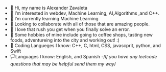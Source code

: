 - 👋 Hi, my name is Alexander Zavaleta
- 👀 I’m interested in webdev, Machine Learning, AI,Algorithms ,and C++.
- 🌱 I’m currently learning Machine Learning
- 🌳 Looking to collaborate with all of those that are amazing people.
- 💪 I love that rush you get when you finally solve an error.
- 🌱 Some hobbies of mine include going to coffee shops, tasting new foods, adventureing into the city and working out! :)
- 👾 Coding Langueges I know: C++, C, html, CSS, javascprit, python, and Swift
- 🏳️Languages I know: English, and Spanish 
-/*If you have any leetcode questions that may be helpful send them my way*/
